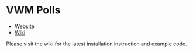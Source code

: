 # VWM Polls

* [Website](http://github.com/vmichnowicz/vwm_polls)
* [Wiki](https://github.com/vmichnowicz/vwm_polls/wiki)

Please visit the wiki for the latest installation instruction and example code.